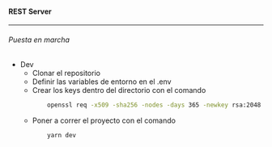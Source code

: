 ####  REST Server

----

###### Puesta en marcha 


- Dev
    * Clonar el repositorio
    * Definir las variables de entorno en el .env
    * Crear los keys dentro del directorio con el comando 
        ```sh
            openssl req -x509 -sha256 -nodes -days 365 -newkey rsa:2048 -keyout server.key -out server.crt
        ```
    * Poner a correr el proyecto con el comando 
        ```sh
            yarn dev
        ```        

